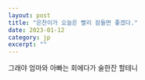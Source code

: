 ```yaml
---
layout: post
title: "은찬이가 오늘은 빨리 잠들면 좋겠다." 
date: 2023-01-12
category: jp
excerpt: ""
---
```

그래야 엄마와 아빠는 회에다가 술한잔 할테니
